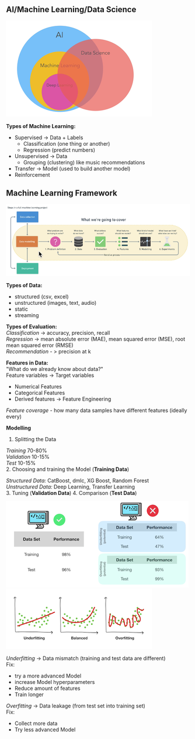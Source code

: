 AI/Machine Learning/Data Science
-----
![AI/ML/DS overlap](../notes/images/ai-ml-ds.png)


**Types of Machine Learning:**
* Supervised -> Data + Labels
   - Classification (one thing or another)
   - Regression (predict numbers)
* Unsupervised -> Data
   - Grouping (clustering) like music recommendations
* Transfer -> Model (used to build another model)
* Reinforcement


Machine Learning Framework
-----
![AI/ML/DS Framework](../notes/images/framework.png)

**Types of Data:**
* structured (csv, excel)
* unstructured (images, text, audio)
* static
* streaming

**Types of Evaluation:**  
_Classification_ -> accuracy, precision, recall  
_Regression_ -> mean absolute error (MAE), mean squared error (MSE), root mean squared error (RMSE)  
_Recommendation_ - > precision at k  

**Features in Data:**  
"What do we already know about data?"  
Feature variables -> Target variables

* Numerical Features
* Categorical Features
* Derived features -> Feature Engineering

_Feature coverage_ - how many data samples have different features (ideally every)  

**Modelling**  
1. Splitting the Data  

  _Training_ 70-80%  
  _Validation_ 10-15%  
  _Test_ 10-15%  
2. Choosing and training the Model (**Training Data**)

  _Structured Data:_ CatBoost, dmlc, XG Boost, Random Forest  
  _Unstructured Data:_ Deep Learning, Transfer Learning  
3. Tuning (**Validation Data**)
4. Comparison (**Test Data**)

![Comparison](../notes/images/comparison.png)
![Diagrams](../notes/images/comparison-diagrams.png)

_Underfitting_ -> Data mismatch (training and test data are different)  
Fix:  
- try a more advanced Model    
- increase Model hyperparameters  
- Reduce amount of features  
- Train longer  

_Overfitting_ -> Data leakage (from test set into training set)  
Fix:  
- Collect more data  
- Try less advanced Model   

